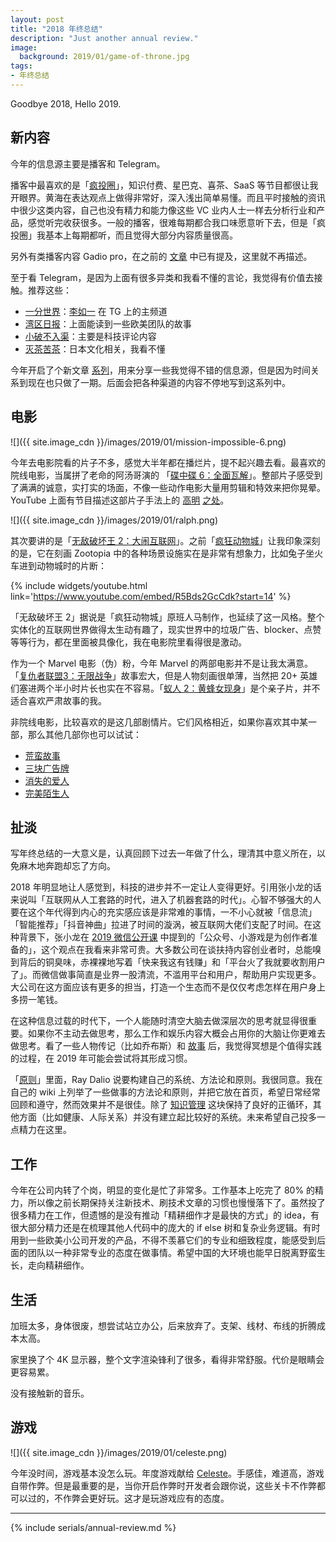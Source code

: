 ```yaml
---
layout: post
title: "2018 年终总结"
description: "Just another annual review."
image:
  background: 2019/01/game-of-throne.jpg
tags: 
- 年终总结
---
```


Goodbye 2018, Hello 2019.

<!--more-->

## 新内容

今年的信息源主要是播客和 Telegram。

播客中最喜欢的是「[疯投圈][crazy-podcast]」，知识付费、星巴克、喜茶、SaaS 等节目都很让我开眼界。黄海在表达观点上做得非常好，深入浅出简单易懂。而且平时接触的资讯中很少这类内容，自己也没有精力和能力像这些 VC 业内人士一样去分析行业和产品，感觉听完收获很多。一般的播客，很难每期都合我口味愿意听下去，但是「疯投圈」我基本上每期都听，而且觉得大部分内容质量很高。

另外有类播客内容 Gadio pro，在之前的 [文章][gadio-pro] 中已有提及，这里就不再描述。

至于看 Telegram，是因为上面有很多异类和我看不懂的言论，我觉得有价值去接触。推荐这些：

* [一分世界][yifenshijie-tg]：[李如一][liruyi] 在 TG 上的主频道
* [湾区日报][wanqu-tg]：上面能读到一些欧美团队的故事
* [小破不入渠][xiaopo-tg]：主要是科技评论内容
* [灭茶苦茶][miechakucha-tg]：日本文化相关，我看不懂

今年开启了个新文章 [系列][quality-content-series]，用来分享一些我觉得不错的信息源，但是因为时间关系到现在也只做了一期。后面会把各种渠道的内容不停地写到这系列中。

[crazy-podcast]: https://crazy.capital/
[yifenshijie-tg]: https://t.me/yifenshijie
[liruyi]: https://blog.yitianshijie.net/
[wanqu-tg]: https://t.me/wanqu_official
[xiaopo-tg]: https://t.me/forwardlikehell
[miechakucha-tg]: https://t.me/miechakucha
[gadio-pro]: /recommend-content-vol-1/
[quality-content-series]: /tags/#Quality%20Content

## 电影

![]({{ site.image_cdn }}/images/2019/01/mission-impossible-6.png)

今年去电影院看的片子不多，感觉大半年都在播烂片，提不起兴趣去看。最喜欢的院线电影，当属拼了老命的阿汤哥演的 「[碟中碟 6：全面瓦解][mission-impossible-6-douban]」。整部片子感受到了满满的诚意，实打实的场面，不像一些动作电影大量用剪辑和特效来把你晃晕。YouTube 上面有节目描述这部片子手法上的 [高明][action-movie-revolution-1] [之处][action-movie-revolution-2]。

![]({{ site.image_cdn }}/images/2019/01/ralph.png)

其次要讲的是「[无敌破坏王 2：大闹互联网][ralph-breaks-the-internet-douban]」。之前「[疯狂动物城][zootopia-douban]」让我印象深刻的是，它在刻画 Zootopia 中的各种场景设施实在是非常有想象力，比如兔子坐火车进到动物城时的片断：

{% include widgets/youtube.html link='https://www.youtube.com/embed/R5Bds2GcCdk?start=14' %}

「无敌破坏王 2」据说是「疯狂动物城」原班人马制作，也延续了这一风格。整个实体化的互联网世界做得太生动有趣了，现实世界中的垃圾广告、blocker、点赞等等行为，都在里面被具像化，我在电影院里看得很是激动。

作为一个 Marvel 电影（伪）粉，今年 Marvel 的两部电影并不是让我太满意。「[复仇者联盟3：无限战争][avengers-douban]」故事宏大，但是人物刻画很单薄，当然把 20+ 英雄们塞进两个半小时片长也实在不容易。「[蚁人 2：黄蜂女现身][antman-douban]」是个亲子片，并不适合喜欢严肃故事的我。

非院线电影，比较喜欢的是这几部剧情片。它们风格相近，如果你喜欢其中某一部，那么其他几部你也可以试试：

* [荒蛮故事](https://movie.douban.com/subject/24750126/)
* [三块广告牌](https://movie.douban.com/subject/26611804/)
* [消失的爱人](https://movie.douban.com/subject/21318488/)
* [完美陌生人](https://movie.douban.com/subject/26614893/)

[mission-impossible-6-douban]: https://movie.douban.com/subject/26336252/
[action-movie-revolution-1]: https://www.youtube.com/watch?v=F1HHIsKtTvM
[action-movie-revolution-2]: https://www.youtube.com/watch?v=nyo8FC-mipo
[ralph-breaks-the-internet-douban]: https://movie.douban.com/subject/20438964/
[zootopia-douban]: https://movie.douban.com/subject/25662329/
[avengers-douban]: https://movie.douban.com/subject/24773958/
[antman-douban]: https://movie.douban.com/subject/26636712/

## 扯淡

写年终总结的一大意义是，认真回顾下过去一年做了什么，理清其中意义所在，以免麻木地奔跑却忘了方向。

2018 年明显地让人感觉到，科技的进步并不一定让人变得更好。引用张小龙的话来说叫「互联网从人工套路的时代，进入了机器套路的时代」。心智不够强大的人要在这个年代得到内心的充实感应该是非常难的事情，一不小心就被「信息流」「智能推荐」「抖音神曲」拉进了时间的漩涡，被互联网大佬们支配了时间。在这种背景下，张小龙在 [2019 微信公开课][wechat-2019-open] 中提到的「公众号、小游戏是为创作者准备的」，这个观点在我看来非常可贵。大多数公司在谈扶持内容创业者时，总能嗅到背后的铜臭味，赤裸裸地写着「快来我这有钱赚」和「平台火了我就要收割用户了」。而微信做事简直是业界一股清流，不滥用平台和用户，帮助用户实现更多。大公司在这方面应该有更多的担当，打造一个生态而不是仅仅考虑怎样在用户身上多捞一笔钱。

在这种信息过载的时代下，一个人能随时清空大脑去做深层次的思考就显得很重要。如果你不主动去做思考，那么工作和娱乐内容大概会占用你的大脑让你更难去做思考。看了一些人物传记（比如乔布斯）和 [故事][zhihu-meditation-story] 后，我觉得冥想是个值得实践的过程，在 2019 年可能会尝试将其形成习惯。

「[原则][principle]」里面，Ray Dalio 说要构建自己的系统、方法论和原则。我很同意。我在自己的 wiki 上列举了一些做事的方法论和原则，并把它放在首页，希望日常经常回顾和遵守，然而效果并不是很佳。除了 [知识管理][wiki] 这块保持了良好的正循环，其他方面（比如健康、人际关系）并没有建立起比较好的系统。未来希望自己投多一点精力在这里。

[wechat-2019-open]: https://v.qq.com/x/cover/u8pu8q0wmq0fv8a.html
[zhihu-meditation-story]: https://www.zhihu.com/question/24361064/answer/543466320
[principle]: https://book.douban.com/subject/27608239/
[wiki]: https://wiki.zhiheng.io/

## 工作

今年在公司内转了个岗，明显的变化是忙了非常多。工作基本上吃完了 80% 的精力，所以像之前长期保持关注新技术、刷技术文章的习惯也慢慢落下了。虽然投了很多精力在工作，但遗憾的是没有推动「精耕细作才是最快的方式」的 idea，有很大部分精力还是在梳理其他人代码中的庞大的 if else 树和复杂业务逻辑。有时用到一些欧美小公司开发的产品，不得不羡慕它们的专业和细致程度，能感受到后面的团队以一种非常专业的态度在做事情。希望中国的大环境也能早日脱离野蛮生长，走向精耕细作。

## 生活

加班太多，身体很废，想尝试站立办公，后来放弃了。支架、线材、布线的折腾成本太高。

家里换了个 4K 显示器，整个文字渲染锋利了很多，看得非常舒服。代价是眼睛会更容易累。

没有接触新的音乐。

## 游戏

![]({{ site.image_cdn }}/images/2019/01/celeste.png)

今年没时间，游戏基本没怎么玩。年度游戏献给 [Celeste][celeste-steam]。手感佳，难道高，游戏自带作弊。但是最重要的是，当你开启作弊时开发者会跟你说，这些关卡不作弊都可以过的，不作弊会更好玩。这才是玩游戏应有的态度。

[celeste-steam]: https://store.steampowered.com/app/504230/Celeste/

---

{% include serials/annual-review.md %}
